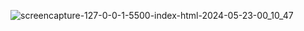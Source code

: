 ![screencapture-127-0-0-1-5500-index-html-2024-05-23-00_10_47](https://github.com/Nur-Adnan/Bankist/assets/56475820/927a80b3-400e-40f9-b0bb-dcf3e5290434)

